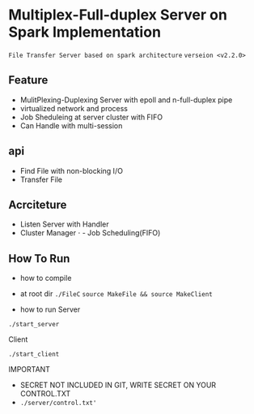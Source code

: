 # Multiplex-Full-duplex Server on Spark Implementation

`File Transfer Server based on spark architecture`
`verseion <v2.2.0>`

## Feature
- MulitPlexing-Duplexing Server with epoll and n-full-duplex pipe
- virtualized network and process
- Job Sheduleing at server cluster with FIFO
- Can Handle with multi-session


## api
- Find File with non-blocking I/O
- Transfer File
 

## Acrciteture
- Listen Server with Handler
- Cluster Manager
⋅ - Job Scheduling(FIFO)

## How To Run

- how to compile
- at root dir `./FileC`
`source MakeFile && source MakeClient`

- how to run
</B>Server
```shell
./start_server

```

</B>Client
```shell
./start_client
```

IMPORTANT
- SECRET NOT INCLUDED IN GIT, WRITE SECRET ON YOUR CONTROL.TXT
- `./server/control.txt'`


